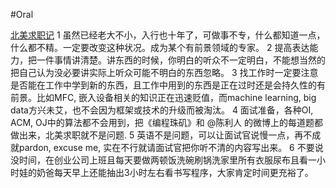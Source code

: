 #Oral

[北美求职记](http://blog.sina.com.cn/s/blog_6740daa70101771h.html)
1 虽然已经老大不小，入行也十年了，可做事不专，什么都知道一点，什么都不精。一定要改变这种状况。成为某个有前景领域的专家。
2 提高表达能力，把一件事情讲清楚。讲东西的时候，你明白的听众不一定明白，不能想当然的把自己认为没必要讲实际上听众可能不明白的东西忽略。
3 找工作时一定要注意是否能在工作中学到新的东西，且工作中用到的东西是正在过时还是会持久性的有前景。比如MFC, 嵌入设备相关的知识正在迅速贬值，而machine learning, big data方兴未艾，也不会因为框架或技术的升级而被淘汰。
4 面试准备，各种OI, ACM, OJ中的算法都不会用到，把《编程珠矶》和 @陈利人 的微博上的每道题都做出来，北美求职就不是问题.
5 英语不是问题，可以让面试官说慢一点，再不成就pardon, excuse me, 实在不行就请面试官把你听不清的内容写出来。
6 不要说没时间，在创业公司上班且每天要做两顿饭洗碗刷锅洗家里所有衣服尿布且看一小时娃的奶爸每天早上还能抽出3小时左右看书写程序，大家肯定时间更充裕了。


